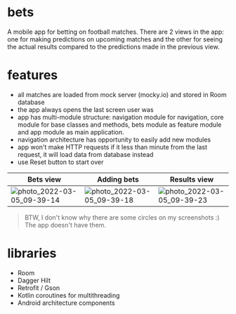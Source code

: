 # bets
A mobile app for betting on football matches. There are 2 views in the app: one for making predictions on upcoming matches and the other for seeing the actual results compared to the predictions made in the previous view.

# features
- all matches are loaded from mock server (mocky.io) and stored in Room database
- the app always opens the last screen user was
- app has multi-module structure: navigation module for navigation, core module for base classes and methods, bets module as feature module and app module as main application.
- navigation architecture has opportunity to easily add new modules
- app won't make HTTP requests if it less than minute from the last request, it will load data from database instead
- use Reset button to start over


| Bets view  | Adding bets | Results view |
| ------------- | ------------- | ------------- |
| ![photo_2022-03-05_09-39-14](https://user-images.githubusercontent.com/37050614/156871806-190b3b9d-3d55-4d68-8e4e-0117d317f630.jpg) | ![photo_2022-03-05_09-39-18](https://user-images.githubusercontent.com/37050614/156871805-d409058f-aefa-4743-bdba-ca1677970991.jpg) | ![photo_2022-03-05_09-39-23](https://user-images.githubusercontent.com/37050614/156871802-a385fd00-02d4-415a-ba00-5eed4b41377a.jpg) |

> BTW, I don't know why there are some circles on my screenshots :) The app doesn't have them.

# libraries
- Room
- Dagger Hilt
- Retrofit / Gson
- Kotlin coroutines for multithreading
- Android architecture components
